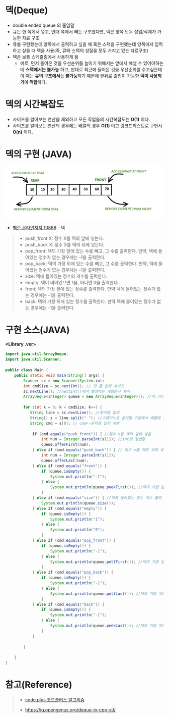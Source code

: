 # 덱(Deque)

- double ended queue 의 줄임말
- 큐는 한 쪽에서 넣고, 반대 쪽에서 빼는 구조였다면, 덱은 양쪽 모두 삽입/삭제가 가능한 자료 구조
- 큐를 구현했는데 양쪽에서 출력하고 싶을 때 혹은
  스택을 구현했는데 양쪽에서 입력하고 싶을 때 덱을 사용(즉, 큐와 스택의 성질을 모두 가지고 있는 자료구조)
- 덱은 보통 스케줄링에서 사용하게 됨
  - 예로, 먼저 들어온 것을 우선순위를 높이기 위해서는 앞에서 빼낼 수 있어야하는데 **스택에서는 불가능** 하고, 반대로 최근에 들어온 것을 우선순위를 주고싶은데 이 때는 **큐의 구조에서는 불가능**하기 때문에 앞뒤로 출입이 가능한 **덱이 사용되기에 적합**하다.

# 덱의 시간복잡도

- 사이즈를 알아보는 연산을 제외하고 모든 작업들의 시간복잡도는 **O(1)** 이다.
- 사이즈를 알아보는 연산의 경우에는 배열의 경우 **O(1)** 이고 링크드리스트로 구현시 **O(n)** 이다.

# 덱의 구현 (JAVA)

![img](image/dequeimg1.JPG)

- [백준 온라인저지 10866](https://www.acmicpc.net/problem/10866) - 덱

> - push_front X: 정수 X를 덱의 앞에 넣는다.
> - push_back X: 정수 X를 덱의 뒤에 넣는다.
> - pop_front: 덱의 가장 앞에 있는 수를 빼고, 그 수를 출력한다. 만약, 덱에 들어있는 정수가 없는 경우에는 -1을 출력한다.
> - pop_back: 덱의 가장 뒤에 있는 수를 빼고, 그 수를 출력한다. 만약, 덱에 들어있는 정수가 없는 경우에는 -1을 출력한다.
> - size: 덱에 들어있는 정수의 개수를 출력한다.
> - empty: 덱이 비어있으면 1을, 아니면 0을 출력한다.
> - front: 덱의 가장 앞에 있는 정수를 출력한다. 만약 덱에 들어있는 정수가 없는 경우에는 -1을 출력한다.
> - back: 덱의 가장 뒤에 있는 정수를 출력한다. 만약 덱에 들어있는 정수가 없는 경우에는 -1을 출력한다.

# 구현 소스(JAVA)

<!-- **<No Library .ver>**

```java

``` -->

**<Library .ver>**

```java
import java.util.ArrayDeque;
import java.util.Scanner;

public class Main {
    public static void main(String[] args) {
        Scanner sc = new Scanner(System.in);
        int cmdSize = sc.nextInt(); // 첫 줄 입력 사이즈
        sc.nextLine(); //nextInt()에서 발생하는 개행문자 제거
        ArrayDeque<Integer> queue = new ArrayDeque<Integer>(); //덱 라이브러리 선언

        for (int k = 0; k < cmdSize; k++) {
           String line = sc.nextLine(); //문자열 입력
           String[] s = line.split(" "); //스페이스로 문자열 구분해서 배열에 입력
           String cmd = s[0]; // cmd<-문자열 입력 부분

            if (cmd.equals("push_front")) { //정수 x를 덱의 앞에 넣음
                int num = Integer.parseInt(s[1]); //int로 형변환
                queue.offerFirst(num);
            } else if (cmd.equals("push_back")) { // 정수 x를 덱의 뒤에 넣음
                int num = Integer.parseInt(s[1]);
                queue.offerLast(num);
            } else if (cmd.equals("front")) {
                if (queue.isEmpty()) {
                    System.out.println("-1");
                } else {
                    System.out.println(queue.peekFirst()); //덱의 가장 앞에 있는 수 출력
                }
            } else if (cmd.equals("size")) { //덱에 들어있는 정수 개수 출력
                System.out.println(queue.size());
            } else if (cmd.equals("empty")) {
                if (queue.isEmpty()) {
                    System.out.println("1");
                } else {
                    System.out.println("0");
                }
            } else if (cmd.equals("pop_front")) {
                if (queue.isEmpty()) {
                    System.out.println("-1");
                } else {
                    System.out.println(queue.pollFirst()); //덱의 가장 앞에 있는 수를 빼고 그 수 출력
                }
            } else if (cmd.equals("pop_back")) {
                if (queue.isEmpty()) {
                    System.out.println("-1");
                } else {
                    System.out.println(queue.pollLast()); //덱의 가장 뒤에 있는 수를 빼고 그 수 출력
                }
            } else if (cmd.equals("back")) {
                if (queue.isEmpty()) {
                    System.out.println("-1");
                } else {
                    System.out.println(queue.peekLast()); //덱의 가장 뒤에 있는 수 출력
                }
            }

        }

    }
}
```

# 참고(Reference)

> - [code.plus 코드플러스 알고리즘](https://code.plus/course/41)
>
> - https://iq.opengenus.org/deque-in-cpp-stl/

<!-- 나중에 참고해볼 또 다른 풀이방법 -->
<!--https://blog.naver.com/justkukaro/220515795433 -->
<!-- https://jhnah917.tistory.com/56 -->
